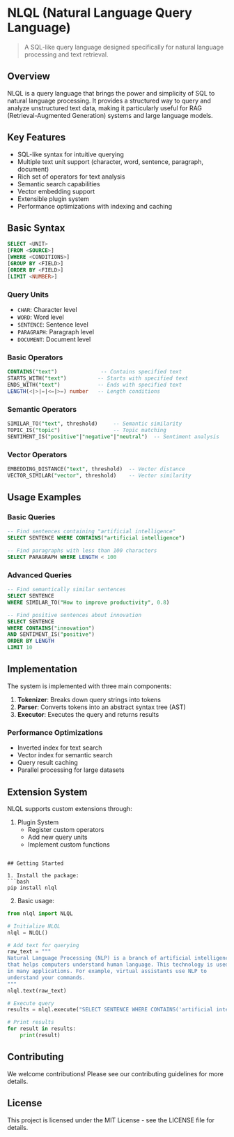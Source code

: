 # NLQL (Natural Language Query Language)

> A SQL-like query language designed specifically for natural language processing and text retrieval.

## Overview

NLQL is a query language that brings the power and simplicity of SQL to natural language processing. It provides a structured way to query and analyze unstructured text data, making it particularly useful for RAG (Retrieval-Augmented Generation) systems and large language models.

## Key Features

- SQL-like syntax for intuitive querying
- Multiple text unit support (character, word, sentence, paragraph, document)
- Rich set of operators for text analysis
- Semantic search capabilities
- Vector embedding support
- Extensible plugin system
- Performance optimizations with indexing and caching

## Basic Syntax

```sql
SELECT <UNIT> 
[FROM <SOURCE>]
[WHERE <CONDITIONS>]
[GROUP BY <FIELD>]
[ORDER BY <FIELD>]
[LIMIT <NUMBER>]
```

### Query Units
- `CHAR`: Character level
- `WORD`: Word level
- `SENTENCE`: Sentence level
- `PARAGRAPH`: Paragraph level
- `DOCUMENT`: Document level

### Basic Operators
```sql
CONTAINS("text")              -- Contains specified text
STARTS_WITH("text")          -- Starts with specified text
ENDS_WITH("text")            -- Ends with specified text
LENGTH(<|>|=|<=|>=) number   -- Length conditions
```

### Semantic Operators
```sql
SIMILAR_TO("text", threshold)     -- Semantic similarity
TOPIC_IS("topic")                 -- Topic matching
SENTIMENT_IS("positive"|"negative"|"neutral")  -- Sentiment analysis
```

### Vector Operators
```sql
EMBEDDING_DISTANCE("text", threshold)  -- Vector distance
VECTOR_SIMILAR("vector", threshold)    -- Vector similarity
```

## Usage Examples

### Basic Queries
```sql
-- Find sentences containing "artificial intelligence"
SELECT SENTENCE WHERE CONTAINS("artificial intelligence")

-- Find paragraphs with less than 100 characters
SELECT PARAGRAPH WHERE LENGTH < 100
```

### Advanced Queries
```sql
-- Find semantically similar sentences
SELECT SENTENCE 
WHERE SIMILAR_TO("How to improve productivity", 0.8)

-- Find positive sentences about innovation
SELECT SENTENCE 
WHERE CONTAINS("innovation") 
AND SENTIMENT_IS("positive")
ORDER BY LENGTH
LIMIT 10
```

## Implementation

The system is implemented with three main components:

1. **Tokenizer**: Breaks down query strings into tokens
2. **Parser**: Converts tokens into an abstract syntax tree (AST)
3. **Executor**: Executes the query and returns results

### Performance Optimizations

- Inverted index for text search
- Vector index for semantic search
- Query result caching
- Parallel processing for large datasets

## Extension System

NLQL supports custom extensions through:

1. Plugin System
   - Register custom operators
   - Add new query units
   - Implement custom functions
```

## Getting Started

1. Install the package:
```bash
pip install nlql
```

2. Basic usage:
```python
from nlql import NLQL

# Initialize NLQL
nlql = NLQL()

# Add text for querying
raw_text = """
Natural Language Processing (NLP) is a branch of artificial intelligence 
that helps computers understand human language. This technology is used 
in many applications. For example, virtual assistants use NLP to 
understand your commands.
"""
nlql.text(raw_text)

# Execute query
results = nlql.execute("SELECT SENTENCE WHERE CONTAINS('artificial intelligence')")

# Print results
for result in results:
    print(result)
```

## Contributing

We welcome contributions! Please see our contributing guidelines for more details.

## License

This project is licensed under the MIT License - see the LICENSE file for details.